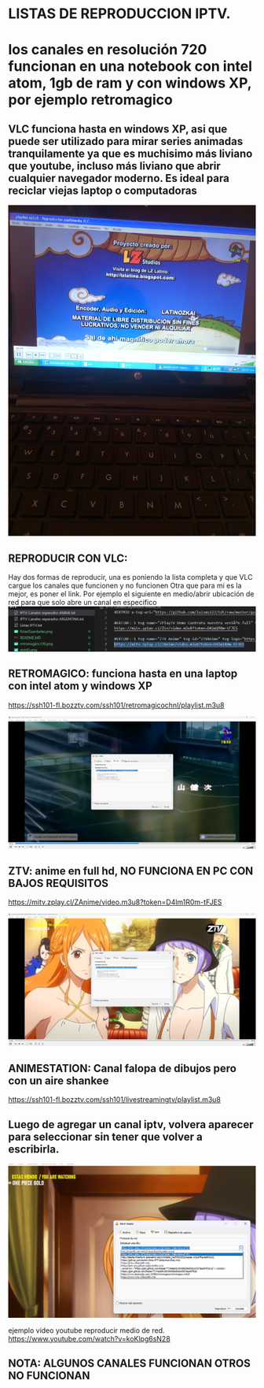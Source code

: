 # LISTAS DE REPRODUCCION IPTV.

# los canales en resolución 720 funcionan en una notebook con intel atom, 1gb de ram y con windows XP, por ejemplo retromagico
## VLC funciona hasta en windows XP, asi que puede ser utilizado para mirar series animadas tranquilamente ya que es muchisimo más liviano que youtube, incluso más liviano que abrir cualquier navegador moderno. Es ideal para reciclar viejas laptop o computadoras
![iptv_en_xp](iptv_en_xp.jpg)





## REPRODUCIR CON VLC:



Hay dos formas de reproducir, una es poniendo la lista completa y que VLC cargue los canales que funcionen y no funcionen
Otra que para mi es la mejor, es poner el link. Por ejemplo el siguiente en medio/abrir ubicación de red para que solo abre un canal en especifico
![canalSolo](canalSolo.png)



## RETROMAGICO: funciona hasta en una laptop con intel atom y windows XP
https://ssh101-fl.bozztv.com/ssh101/retromagicochnl/playlist.m3u8

![retromagico720](retromagico720.png)


## ZTV: anime en full hd, NO FUNCIONA EN PC CON BAJOS REQUISITOS
https://mitv.zplay.cl/ZAnime/video.m3u8?token=D4lm1R0m-tFJES


![ztvHD](ztvHD.png)


## ANIMESTATION: Canal falopa de dibujos pero con un aire shankee
https://ssh101-fl.bozztv.com/ssh101/livestreamingtv/playlist.m3u8


## Luego de agregar un canal iptv, volvera aparecer para seleccionar sin tener que volver a escribirla.
![listasGuardadas](listasGuardadas.png)


ejemplo video youtube reproducir medio de red.
https://www.youtube.com/watch?v=koKlpg6sN28


## NOTA: ALGUNOS CANALES FUNCIONAN OTROS NO FUNCIONAN